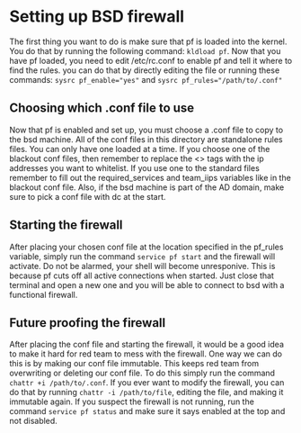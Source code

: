 # Setting up BSD firewall
The first thing you want to do is make sure that pf is loaded into the kernel.  You do that by running the following command: ```kldload pf```.  Now that you have pf loaded, you need to edit /etc/rc.conf to enable pf and tell it where to find the rules.  you can do that by directly editing the file or running these commands: ```sysrc pf_enable="yes"``` and ```sysrc pf_rules="/path/to/.conf"```

## Choosing which .conf file to use
Now that pf is enabled and set up, you must choose a .conf file to copy to the bsd machine.  All of the conf files in this directory are standalone rules files.  You can only have one loaded at a time.  If you choose one of the blackout conf files, then remember to replace the <> tags with the ip addresses you want to whitelist.  If you use one to the standard files remember to fill out the required_services and team_iips variables like in the blackout conf file.  Also, if the bsd machine is part of the AD domain, make sure to pick a conf file with dc at the start.

## Starting the firewall
After placing your chosen conf file at the location specified in the pf_rules variable, simply run the command ```service pf start``` and the firewall will activate.  Do not be alarmed, your shell will become unresponive.  This is because pf cuts off all active connections when started.  Just close that terminal and open a new one and you will be able to connect to bsd with a functional firewall.

## Future proofing the firewall
After placing the conf file and starting the firewall, it would be a good idea to make it hard for red team to mess with the firewall.  One way we can do this is by making our conf file immutable.  This keeps red team from overwriting or deleting our conf file.  To do this simply run the command ```chattr +i /path/to/.conf```.  If you ever want to modify the firewall, you can do that by running ```chattr -i /path/to/file```, editing the file, and making it immutable again.  If you suspect the firewall is not running, run the command ```service pf status``` and make sure it says enabled at the top and not disabled.
